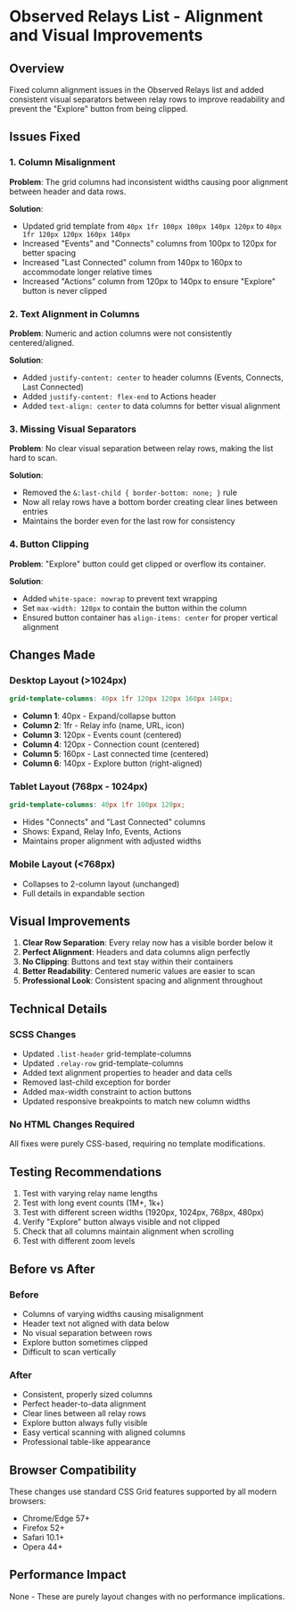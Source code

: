 # Observed Relays List - Alignment and Visual Improvements

## Overview
Fixed column alignment issues in the Observed Relays list and added consistent visual separators between relay rows to improve readability and prevent the "Explore" button from being clipped.

## Issues Fixed

### 1. Column Misalignment
**Problem**: The grid columns had inconsistent widths causing poor alignment between header and data rows.

**Solution**: 
- Updated grid template from `40px 1fr 100px 100px 140px 120px` to `40px 1fr 120px 120px 160px 140px`
- Increased "Events" and "Connects" columns from 100px to 120px for better spacing
- Increased "Last Connected" column from 140px to 160px to accommodate longer relative times
- Increased "Actions" column from 120px to 140px to ensure "Explore" button is never clipped

### 2. Text Alignment in Columns
**Problem**: Numeric and action columns were not consistently centered/aligned.

**Solution**:
- Added `justify-content: center` to header columns (Events, Connects, Last Connected)
- Added `justify-content: flex-end` to Actions header
- Added `text-align: center` to data columns for better visual alignment

### 3. Missing Visual Separators
**Problem**: No clear visual separation between relay rows, making the list hard to scan.

**Solution**:
- Removed the `&:last-child { border-bottom: none; }` rule
- Now all relay rows have a bottom border creating clear lines between entries
- Maintains the border even for the last row for consistency

### 4. Button Clipping
**Problem**: "Explore" button could get clipped or overflow its container.

**Solution**:
- Added `white-space: nowrap` to prevent text wrapping
- Set `max-width: 120px` to contain the button within the column
- Ensured button container has `align-items: center` for proper vertical alignment

## Changes Made

### Desktop Layout (>1024px)
```scss
grid-template-columns: 40px 1fr 120px 120px 160px 140px;
```
- **Column 1**: 40px - Expand/collapse button
- **Column 2**: 1fr - Relay info (name, URL, icon)
- **Column 3**: 120px - Events count (centered)
- **Column 4**: 120px - Connection count (centered)
- **Column 5**: 160px - Last connected time (centered)
- **Column 6**: 140px - Explore button (right-aligned)

### Tablet Layout (768px - 1024px)
```scss
grid-template-columns: 40px 1fr 100px 120px;
```
- Hides "Connects" and "Last Connected" columns
- Shows: Expand, Relay Info, Events, Actions
- Maintains proper alignment with adjusted widths

### Mobile Layout (<768px)
- Collapses to 2-column layout (unchanged)
- Full details in expandable section

## Visual Improvements

1. **Clear Row Separation**: Every relay now has a visible border below it
2. **Perfect Alignment**: Headers and data columns align perfectly
3. **No Clipping**: Buttons and text stay within their containers
4. **Better Readability**: Centered numeric values are easier to scan
5. **Professional Look**: Consistent spacing and alignment throughout

## Technical Details

### SCSS Changes
- Updated `.list-header` grid-template-columns
- Updated `.relay-row` grid-template-columns
- Added text alignment properties to header and data cells
- Removed last-child exception for border
- Added max-width constraint to action buttons
- Updated responsive breakpoints to match new column widths

### No HTML Changes Required
All fixes were purely CSS-based, requiring no template modifications.

## Testing Recommendations

1. Test with varying relay name lengths
2. Test with long event counts (1M+, 1k+)
3. Test with different screen widths (1920px, 1024px, 768px, 480px)
4. Verify "Explore" button always visible and not clipped
5. Check that all columns maintain alignment when scrolling
6. Test with different zoom levels

## Before vs After

### Before
- Columns of varying widths causing misalignment
- Header text not aligned with data below
- No visual separation between rows
- Explore button sometimes clipped
- Difficult to scan vertically

### After
- Consistent, properly sized columns
- Perfect header-to-data alignment
- Clear lines between all relay rows
- Explore button always fully visible
- Easy vertical scanning with aligned columns
- Professional table-like appearance

## Browser Compatibility

These changes use standard CSS Grid features supported by all modern browsers:
- Chrome/Edge 57+
- Firefox 52+
- Safari 10.1+
- Opera 44+

## Performance Impact

None - These are purely layout changes with no performance implications.
